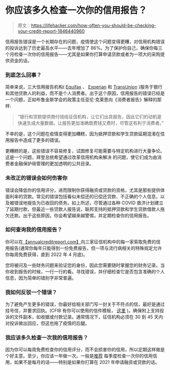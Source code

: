 # 你应该多久检查一次你的信用报告？

> 原文：<https://lifehacker.com/how-often-you-should-be-checking-your-credit-report-1846440960>

信用报告错误是一个长期存在的问题，疫情使这个问题变得更糟，对信用机构错误的投诉达到了历史最高水平——去年增加了 86%。为了保护你自己，确保你每三个月检查一次你的信用报告——尤其是如果你打算申请贷款或者为一项大的采购提供资金的话。



### **到底怎么回事？**

简单来说，三大信用报告机构( [Equifax](https://www.equifax.com/personal/) 、 [Experian](https://www.experian.com/) 和 [TransUnion](https://www.transunion.com/) )服务于银行和其他贷款人的利益，而不是个人消费者。出于这个原因，信用报告的错误已经是一个问题，正如布鲁金斯学会的政策主任亚伦·克莱恩向《消费者报告》解释的那样:

> “银行和贷款提供商付钱给征信机构，让它们出具报告，因此它们的动机是快速生成大量数据。让报告更加准确既费钱又费时，尽管这有利于消费者。”

不幸的是，这个问题在疫情变得更加糟糕，因为抵押贷款和学生贷款延期混淆在信用报告中造成了更多的错误。

更糟糕的是，这些错误不容易修复，试图修复可能需要与特定机构进行大量争论。这是一个问题，拜登总统希望通过改革信用机构来解决 的问题，使它们成为由消费者金融保护局管理的更加透明的公共目录。

### **未改正的错误会如何伤害你**

错误会降低你的信用评分，进而限制你获得融资或贷款的资格，尤其是那些提供体面利率的贷款。常见的错误包括看似未偿还的已偿还贷款、不正确的个人信息，以及被错误地报告为已收回的债务。如上所述，尽管通过各种 COVID 救济计划建立了延期付款，但最近一些贷款人报告说，联邦支持的抵押贷款和学生贷款借款人拖欠还款。出于这些原因，你会希望越来越警惕，并定期检查你的信用报告。

### 如何查询我的信用报告？

你可以在[【annualcreditreport.com】](https://www.annualcreditreport.com/index.action)向三家征信机构中的每一家索取免费的信用报告(通常你每年只能得到一份免费报告，但一项与流行病相关的特殊规定允许你每周免费获得，直到 2022 年 4 月底)。

您将被问及一些财务问题来验证您的身份，因此您需要随时掌握您的财务记录。当你收到报告的时候，一行一行的看。寻找错误，并仔细检查它是否包含准确的个人信息，因为简单的错别字非常普遍。

### 我如何反驳一个错误？

为了避免产生更多的错误，你最好给相关部门写一封关于不符点的信，最好是通过挂号信，并要求回执。(CFIB 有你可以使用的信件模板， [这里](https://www.consumerfinance.gov/consumer-tools/credit-reports-and-scores/sample-letters-dispute-credit-report-information/) )。确保附上支持投诉的文件副本，如收据或付款记录。通常情况下，征信机构必须在 30 到 45 天内对投诉做出回应，但这也拖了疫情的后腿。

### 我应该多久检查一次我的信用报告？

因为你可以每周免费检查你的信用评分，而不会损害你的信用，所以定期这样做是个好主意。至少，你应该一年做一次。一般是[推荐](https://www.nerdwallet.com/article/finance/how-often-should-i-check-my-credit-reports) 每季度检查一次你的信用信用，如果不是每月的话——特别是如果你打算在 2021 年申请融资或贷款的话。